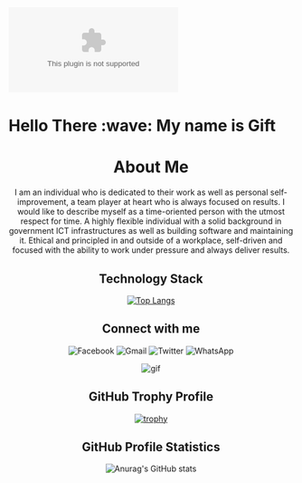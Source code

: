 [![MasterHead](https://github.com/ZroC00l/banner/blob/main/banner.eps)](https://github.com/ZroC00l)


 
<h1> Hello There :wave: My name is Gift</h1>


<div align="center">
 <h1>About Me</h1>
 <p>
I am an individual who is dedicated to their work as well as 
personal self-improvement, a team player at heart who is always
focused on results. I would like to describe myself as a time-oriented
person with the utmost respect for time. A highly flexible individual
with a solid background in government ICT infrastructures 
as well as building software and maintaining it. 
Ethical and principled in and outside of a workplace, self-driven
and focused with the ability to work under pressure 
and always deliver results.
 </p>
  
<div align="center">
 <div align="center"><h2 text-align="center">Technology Stack</h2></div>
 
 [![Top Langs](https://github-readme-stats.vercel.app/api/top-langs/?username=ZroC00l&layout=compact)](https://github.com/anuraghazra/github-readme-stats) 
</div>
 
 
<div align="center">
 <div align="center"><h2 text-align="center">Connect with me</h2></div>
 
 ![Facebook](https://img.shields.io/badge/Facebook-%231877F2.svg?style=for-the-badge&logo=Facebook&logoColor=white)
 ![Gmail](https://img.shields.io/badge/Gmail-D14836?style=for-the-badge&logo=gmail&logoColor=white)
 ![Twitter](https://img.shields.io/badge/Twitter-%231DA1F2.svg?style=for-the-badge&logo=Twitter&logoColor=white)
 ![WhatsApp](https://img.shields.io/badge/WhatsApp-25D366?style=for-the-badge&logo=whatsapp&logoColor=white)
 
   <img src="https://miro.medium.com/max/1360/0*7Q3yvSIv_t0ioJ-Z.gif" alt="gif"/>
</div>
 

 
<div align="center">                   
 <div align="center"><h2 text-align="center">GitHub Trophy Profile</h2></div>

[![trophy](https://github-profile-trophy.vercel.app/?username=ZroC00l&theme=onedark)](https://github.com/ryo-ma/github-profile-trophy)
</div>



<div align="center">
 <div align="center"><h2 text-align="center">GitHub Profile Statistics</h2></div>
 
![Anurag's GitHub stats](https://github-readme-stats.vercel.app/api?username=ZroC00l&show_icons=true&theme=radical)
</div>
